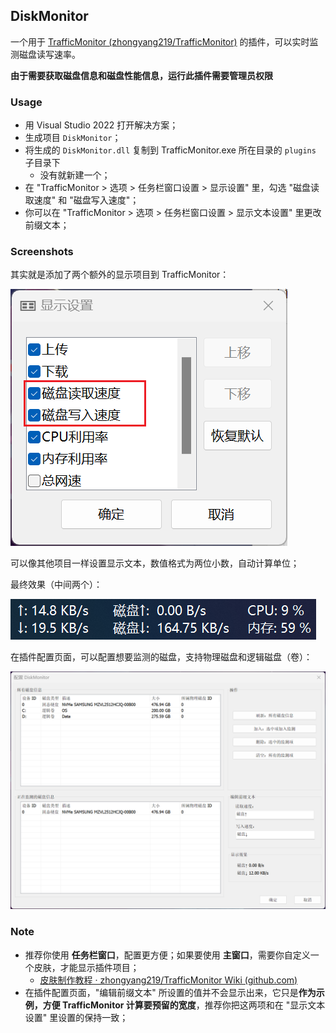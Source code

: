## DiskMonitor

一个用于 [TrafficMonitor (zhongyang219/TrafficMonitor)](https://github.com/zhongyang219/TrafficMonitor/) 的插件，可以实时监测磁盘读写速率。

**由于需要获取磁盘信息和磁盘性能信息，运行此插件需要管理员权限**

### Usage

- 用 Visual Studio 2022 打开解决方案；
- 生成项目 `DiskMonitor`；
- 将生成的 `DiskMonitor.dll` 复制到 TrafficMonitor.exe 所在目录的 `plugins` 子目录下
  - 没有就新建一个；
- 在 "TrafficMonitor > 选项 > 任务栏窗口设置 > 显示设置" 里，勾选 "磁盘读取速度" 和 "磁盘写入速度"；
- 你可以在 "TrafficMonitor > 选项 > 任务栏窗口设置 > 显示文本设置" 里更改前缀文本；

### Screenshots

其实就是添加了两个额外的显示项目到 TrafficMonitor：

![1](./Assets/1.png)

可以像其他项目一样设置显示文本，数值格式为两位小数，自动计算单位；

最终效果（中间两个）：

![2](./Assets/2.png)

在插件配置页面，可以配置想要监测的磁盘，支持物理磁盘和逻辑磁盘（卷）：

![3](./Assets/3.png)

### Note

- 推荐你使用 **任务栏窗口**，配置更方便；如果要使用 **主窗口**，需要你自定义一个皮肤，才能显示插件项目；
  - [皮肤制作教程 · zhongyang219/TrafficMonitor Wiki (github.com)](https://github.com/zhongyang219/TrafficMonitor/wiki/皮肤制作教程#plugin_map节点)
- 在插件配置页面，"编辑前缀文本" 所设置的值并不会显示出来，它只是**作为示例，方便 TrafficMonitor 计算要预留的宽度**，推荐你把这两项和在 "显示文本设置" 里设置的保持一致；